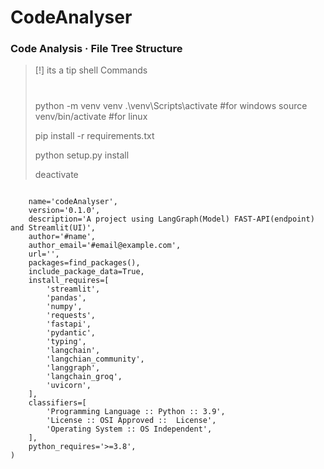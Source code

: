 # CodeAnalyser
### Code Analysis · File Tree Structure


>[!]
>its a tip
>shell Commands
>#
>python -m venv venv
>.\venv\Scripts\activate         #for windows
>source venv/bin/activate        #for linux
>
>pip install -r requirements.txt
>
>python setup.py install
>
>deactivate


```

    name='codeAnalyser',
    version='0.1.0',
    description='A project using LangGraph(Model) FAST-API(endpoint) and Streamlit(UI)',
    author='#name',
    author_email='#email@example.com',
    url='',  
    packages=find_packages(),
    include_package_data=True,
    install_requires=[
        'streamlit',
        'pandas',
        'numpy',
        'requests',
        'fastapi',
        'pydantic',
        'typing',
        'langchain',
        'langchian_community',
        'langgraph',
        'langchain_groq',
        'uvicorn',
    ],
    classifiers=[
        'Programming Language :: Python :: 3.9',
        'License :: OSI Approved ::  License',
        'Operating System :: OS Independent',
    ],
    python_requires='>=3.8',
)
```
